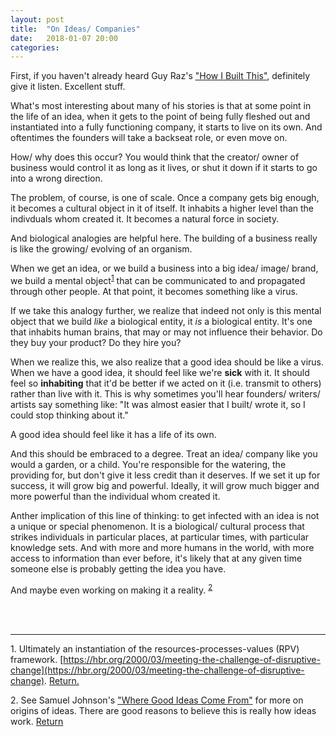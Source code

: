 ```yaml
---
layout: post
title:  "On Ideas/ Companies"
date:   2018-01-07 20:00 
categories: 
---
```


First, if you haven't already heard Guy Raz's ["How I Built This"](https://www.npr.org/podcasts/510313/how-i-built-this), 
definitely give it listen. Excellent stuff. 

What's most interesting about many of his stories is that at some point in the life of an
idea, when it gets to the point of being fully fleshed out and instantiated into a fully functioning
company, it starts to live on its own. And oftentimes the founders will take a backseat role, or
even move on.  

How/ why does this occur? You would think that the creator/ owner of business would control it
as long as it lives, or shut it down if it starts to go into a wrong direction. 

The problem, of course, is one of scale. Once a company gets big enough, it becomes a cultural
object in it of itself. It inhabits a higher level than the indivduals whom created it. It becomes 
a natural force in society. 

And biological analogies are helpful here. The building of a business really is like the growing/ 
evolving of an organism. 

When we get an idea, or we build a business into a big idea/ image/ brand, we build a mental 
object<sup id="a1">[1](#f1)</sup> that can be communicated to and propagated through other people.
At that point, it becomes something like a virus. 

If we take this analogy further, we realize that indeed not only is this mental object that we
build *like* a biological entity, it *is* a biological entity. It's one that inhabits human brains,
that may or may not influence their behavior. Do they buy your product? Do they hire you?

When we realize this, we also realize that a good idea should be like a virus. When we have a good idea, 
it should feel like we're **sick** with it. It should feel so **inhabiting** that it'd be better if we acted 
on it (i.e. transmit to others) rather than live with it. This is why sometimes you'll hear founders/ 
writers/ artists say something like: "It was almost easier that I built/ wrote it, so I could stop thinking 
about it." 

A good idea should feel like it has a life of its own. 

And this should be embraced to a degree. Treat an idea/ company like you would a garden, or a child. You're 
responsible for the watering, the providing for, but don't give it less credit than it deserves. If we set it 
up for success, it will grow big and powerful. Ideally, it will grow much bigger and more powerful than the individual
whom created it.

Anther implication of this line of thinking: to get infected with an idea is not a unique or special phenomenon. 
It is a biological/ cultural process that strikes individuals in particular places, at particular times, with 
particular knowledge sets. And with more and more humans in the world, with more access to information than ever 
before, it's likely that at any given time someone else is probably getting the idea you have. 

And maybe even working on making it a reality. <sup id="a1">[2](#f2)</sup> 

<br>
<br>

------- 

<a name="f1">1.</a> Ultimately an instantiation of the resources-processes-values (RPV) framework. [https://hbr.org/2000/03/meeting-the-challenge-of-disruptive-change](https://hbr.org/2000/03/meeting-the-challenge-of-disruptive-change). [Return.](#a1)

<a name="f2">2.</a> See Samuel Johnson's ["Where Good Ideas Come From"](https://hbr.org/2000/03/meeting-the-challenge-of-disruptive-change) 
for more on origins of ideas. There are good reasons to believe this is really how ideas work. [Return](#a2) 


